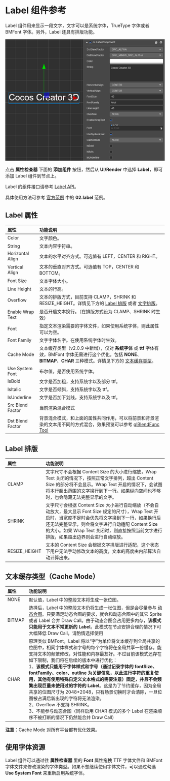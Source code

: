 # Label 组件参考

Label 组件用来显示一段文字，文字可以是系统字体，TrueType 字体或者 BMFont 字体。另外，Label 还具有排版功能。

![label-property](./label/label-property.png)

点击 **属性检查器** 下面的 **添加组件** 按钮，然后从 **UI/Render** 中选择 **Label**，即可添加 Label 组件到节点上。

Label 的组件接口请参考 [Label API](https://docs.cocos.com/creator/3.0/api/zh/classes/ui.label.html)。

具体使用方法可参考 [官方范例](https://github.com/cocos-creator/test-cases-3d/tree/v3.0/assets/cases/ui/05.layout) 中的 **02.label** 范例。

## Label 属性

| 属性 |   功能说明
| :-------------- | :----------- |
| Color | 文字颜色。
| String | 文本内容字符串。
| Horizontal Align | 文本的水平对齐方式。可选值有 LEFT，CENTER 和 RIGHT。
| Vertical Align | 文本的垂直对齐方式。可选值有 TOP，CENTER 和 BOTTOM。
| Font Size | 文本字体大小。
| Line Height | 文本的行高。
| Overflow | 文本的排版方式，目前支持 CLAMP，SHRINK 和 RESIZE_HEIGHT。详情见下方的 [Label 排版](#label-%E6%8E%92%E7%89%88) 或者 [文字排版](../engine/label-layout.md)。
| Enable Wrap Text | 是否开启文本换行。（在排版方式设为 CLAMP、SHRINK 时生效）
| Font | 指定文本渲染需要的字体文件，如果使用系统字体，则此属性可以为空。
| Font Family | 文字字体名字。在使用系统字体时生效。
| Cache Mode | 文本缓存类型（v2.0.9 中新增），仅对 **系统字体** 或 **ttf** 字体有效，BMFont 字体无需进行这个优化。包括 **NONE**、**BITMAP**、**CHAR** 三种模式。详情见下方的 [文本缓存类型](#%E6%96%87%E6%9C%AC%E7%BC%93%E5%AD%98%E7%B1%BB%E5%9E%8B%EF%BC%88cache-mode%EF%BC%89)。
| Use System Font | 布尔值，是否使用系统字体。
| IsBold | 文字是否加粗，支持系统字以及部分 ttf。
| IsItalic | 文字是否倾斜，支持系统字以及 ttf。
| IsUnderline | 文字是否加下划线，支持系统字以及 ttf。
| Src Blend Factor | 当前渲染混合模式
| Dst Blend Factor | 背景混合模式，和上面的属性共同作用，可以将前景和背景渲染的文本用不同的方式混合，效果预览可以参考 [glBlendFunc Tool](http://www.andersriggelsen.dk/glblendfunc.php)

<!--| SpacingX | 文本字符之间的间距。（使用 BMFont 位图字体时生效）-->

## Label 排版

| 属性 |   功能说明
| :-------------- | :----------- |
|CLAMP| 文字尺寸不会根据 Content Size 的大小进行缩放，Wrap Text 关闭的情况下，按照正常文字排列，超出 Content Size 的部分将不会显示。Wrap Text 开启的情况下，会试图将本行超出范围的文字换行到下一行。如果纵向空间也不够时，也会隐藏无法完整显示的文字。
|SHRINK| 文字尺寸会根据 Content Size 大小进行自动缩放（不会自动放大，最大显示 Font Size 规定的尺寸），Wrap Text 开启时，当宽度不足时会优先将文字换到下一行，如果换行后还无法完整显示，则会将文字进行自动适配 Content Size 的大小。如果 Wrap Text 关闭时，则直接按照当前文字进行排版，如果超出边界则会进行自动缩放。
|RESIZE_HEIGHT| 文本的 Content Size 会根据文字排版进行适配，这个状态下用户无法手动修改文本的高度，文本的高度由内部算法自动计算出来。

## 文本缓存类型（Cache Mode）

| 属性 |   功能说明
| :-------------- | :----------- |
| NONE | 默认值，Label 中的整段文本将生成一张位图。
|BITMAP| 选择后，Label 中的整段文本仍将生成一张位图，但是会尽量参与 [动态合图](../../../advanced-topics/dynamic-atlas.md)。只要满足动态合图的要求，就会和动态合图中的其它 Sprite 或者 Label 合并 Draw Call。由于动态合图会占用更多内存，**该模式只能用于文本不常更新的 Label**。此模式在节点安排合理的情况下可大幅降低 Draw Call，请酌情选择使用
| CHAR | 原理类似 BMFont，Label 将以“字”为单位将文本缓存到全局共享的位图中，相同字体样式和字号的每个字符将在全局共享一份缓存。能支持文本的频繁修改，对性能和内存最友好。不过目前该模式还存在如下限制，我们将在后续的版本中进行优化：<br>1、**该模式只能用于字体样式和字号（通过记录字体的 fontSize、fontFamily、color、outline 为关键信息，以此进行字符的重复使用，其他有使用特殊自定义文本格式的需要注意）固定，并且不会频繁出现巨量未使用过的字符的 Label**。这是为了节约缓存，因为全局共享的位图尺寸为 2048*2048，只有场景切换时才会清除，一旦位图被占满后新出现的字符将无法渲染。<br>2、Overflow 不支持 SHRINK。<br>3、不能参与动态合图（同样启用 CHAR 模式的多个 Label 在渲染顺序不被打断的情况下仍然能合并 Draw Call）

**注意**：Cache Mode 对所有平台都有优化效果。

## 使用字体资源

Label 组件可以通过往 **属性检查器** 里的 **Font** 属性拖拽 TTF 字体文件和 BMFont 字体文件来修改渲染的字体类型。如果不想继续使用字体文件，可以通过勾选 **Use System Font** 来重新启用系统字体。

<!-- 使用艺术数字字体需要创建 [艺术数字资源](../asset/label-atlas.md)，参考链接中的文档设置好艺术数字资源的属性之后，就可以像使用 BMFont 资源一样来使用艺术数字了。 -->

<!-- ### BMFont 与 UI 合图自动批处理

 理论上，如果你的游戏 UI 没有使用系统字体或者 TTF 字体，并且所有的 UI 图片资源都可以合在一张图上，那么 UI 是可以只用一个 Draw Call 来完成的。
 更多关于 BMFont 与 UI 合图自动批处理的内容，请参考 [BMFont 与 UI 合图自动批处理](https://docs.cocos.com/creator/2.1/manual/zh/advanced-topics/ui-auto-batch.html) -->
